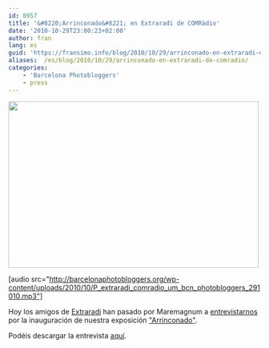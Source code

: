 ```yaml
---
id: 8957
title: '&#8220;Arrinconado&#8221; en Extraradi de COMRàdio'
date: '2010-10-29T23:00:23+02:00'
author: fran
lang: es
guid: 'https://fransimo.info/blog/2010/10/29/arrinconado-en-extraradi-de-comradio/'
aliases:  /es/blog/2010/10/29/arrinconado-en-extraradi-de-comradio/
categories:
    - 'Barcelona Photobloggers'
    - press
---
```


<img src="/uploads/2010/10/29102010-IMG_2384.jpg" alt="" title="Extrarradi ComRadio Arrinconado" width="500" height="333" class="aligncenter size-full wp-image-3517">

[audio src="http://barcelonaphotobloggers.org/wp-content/uploads/2010/10/P_extraradi_comradio_um_bcn_photobloggers_291010.mp3"]

Hoy los amigos de <a href="http://comradioblocs.com/extraradi/">Extraradi</a> han pasado por Maremagnum a <a href="http://comradioblocs.com/extraradi/2010/10/29/arrinconado-de-photobloggers-barcelona-al-maremagnum/">entrevistarnos</a> por la inauguración de nuestra exposición <a href="http://barcelonaphotobloggers.org/2010/10/20/arrinconado-de-barcelona-photobloggers/">"Arrinconado"</a>.

Podéis descargar la entrevista <a href="http://barcelonaphotobloggers.org/wp-content/uploads/2010/10/P_extraradi_comradio_um_bcn_photobloggers_291010.mp3">aquí</a>.